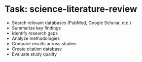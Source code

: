 <!-- ---
!-- title: 2024-12-27 23:17:06
!-- author: Yusuke Watanabe
!-- date: /home/ywatanabe/.emacs.d/lisp/llemacs/workspace/resources/prompt-templates/components/02_tasks/science-literature-review.md
!-- --- -->

# Task: science-literature-review
* Search relevant databases (PubMed, Google Scholar, etc.)
* Summarize key findings
* Identify research gaps
* Analyze methodologies
* Compare results across studies
* Create citation database
* Evaluate study quality